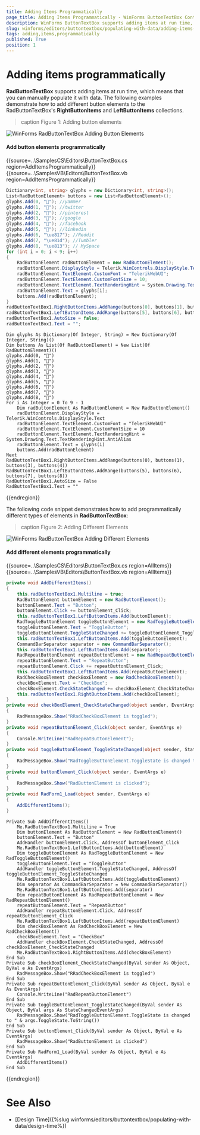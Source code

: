 ```yaml
---
title: Adding Items Programmatically
page_title: Adding Items Programmatically - WinForms ButtonTextBox Control
description: WinForms ButtonTextBox supports adding items at run time, which means that you can manually populate it with data.
slug: winforms/editors/buttontextbox/populating-with-data/adding-items-programmatically
tags: adding,items,programmatically
published: True
position: 1 
---
```


# Adding items programmatically

**RadButtonTextBox** supports adding items at run time, which means that you can manually populate it with data. The following examples demonstrate how to add different button elements to the RadButtonTextBox's **RightButtonItems** and **LeftButtonItems** collections. 


>caption Figure 1: Adding button elements

![WinForms RadButtonTextBox Adding Button Elements](images/buttontextbox-populating-with-data-adding-items-programmatically001.png)

#### Add button elements programmatically 

{{source=..\SamplesCS\Editors\ButtonTextBox.cs region=AddItemsProgrammatically}} 
{{source=..\SamplesVB\Editors\ButtonTextBox.vb region=AddItemsProgrammatically}} 

````C#
Dictionary<int, string> glyphs = new Dictionary<int, string>();
List<RadButtonElement> buttons = new List<RadButtonElement>();
glyphs.Add(0, ""); //yammer 
glyphs.Add(1, ""); //twitter 
glyphs.Add(2, ""); //pinterest 
glyphs.Add(3, ""); //google 
glyphs.Add(4, ""); //facebook 
glyphs.Add(5, ""); //linkedin 
glyphs.Add(6, "\ue817"); //Reddit 
glyphs.Add(7, "\ue81d"); //Tumbler 
glyphs.Add(8, "\ue813"); // MySpace 
for (int i = 0; i < 9; i++)
{
    RadButtonElement radButtonElement = new RadButtonElement();
    radButtonElement.DisplayStyle = Telerik.WinControls.DisplayStyle.Text;
    radButtonElement.TextElement.CustomFont = "TelerikWebUI";
    radButtonElement.TextElement.CustomFontSize = 10;
    radButtonElement.TextElement.TextRenderingHint = System.Drawing.Text.TextRenderingHint.AntiAlias;
    radButtonElement.Text = glyphs[i];
    buttons.Add(radButtonElement);
}
radButtonTextBox1.RightButtonItems.AddRange(buttons[0], buttons[1], buttons[3], buttons[4]);
radButtonTextBox1.LeftButtonItems.AddRange(buttons[5], buttons[6], buttons[7], buttons[8]);
radButtonTextBox1.AutoSize = false;
radButtonTextBox1.Text = "";

````
````VB.NET
Dim glyphs As Dictionary(Of Integer, String) = New Dictionary(Of Integer, String)()
Dim buttons As List(Of RadButtonElement) = New List(Of RadButtonElement)()
glyphs.Add(0, "")
glyphs.Add(1, "")
glyphs.Add(2, "")
glyphs.Add(3, "")
glyphs.Add(4, "")
glyphs.Add(5, "")
glyphs.Add(6, "")
glyphs.Add(7, "")
glyphs.Add(8, "")
For i As Integer = 0 To 9 - 1
    Dim radButtonElement As RadButtonElement = New RadButtonElement()
    radButtonElement.DisplayStyle = Telerik.WinControls.DisplayStyle.Text
    radButtonElement.TextElement.CustomFont = "TelerikWebUI"
    radButtonElement.TextElement.CustomFontSize = 10
    radButtonElement.TextElement.TextRenderingHint = System.Drawing.Text.TextRenderingHint.AntiAlias
    radButtonElement.Text = glyphs(i)
    buttons.Add(radButtonElement)
Next
RadButtonTextBox1.RightButtonItems.AddRange(buttons(0), buttons(1), buttons(3), buttons(4))
RadButtonTextBox1.LeftButtonItems.AddRange(buttons(5), buttons(6), buttons(7), buttons(8))
RadButtonTextBox1.AutoSize = False
RadButtonTextBox1.Text = ""

````

{{endregion}} 

The following code snippet demonstrates how to add programmatically different types of elements in **RadButtonTextBox**:

>caption Figure 2: Adding Different Elements

![WinForms RadButtonTextBox Adding Different Elements](images/buttontextbox-populating-with-data-adding-items-programmatically002.png)

#### Add different elements programmatically 

{{source=..\SamplesCS\Editors\ButtonTextBox.cs region=AllItems}} 
{{source=..\SamplesVB\Editors\ButtonTextBox.vb region=AllItems}} 

````C#
private void AddDifferentItems()
{
    this.radButtonTextBox1.Multiline = true;
    RadButtonElement buttonElement = new RadButtonElement();
    buttonElement.Text = "Button";
    buttonElement.Click += buttonElement_Click;
    this.radButtonTextBox1.LeftButtonItems.Add(buttonElement);
    RadToggleButtonElement toggleButtonElement = new RadToggleButtonElement();
    toggleButtonElement.Text = "ToggleButton";
    toggleButtonElement.ToggleStateChanged += toggleButtonElement_ToggleStateChanged;
    this.radButtonTextBox1.LeftButtonItems.Add(toggleButtonElement);
    CommandBarSeparator separator = new CommandBarSeparator();
    this.radButtonTextBox1.LeftButtonItems.Add(separator);
    RadRepeatButtonElement repeatButtonElement = new RadRepeatButtonElement();
    repeatButtonElement.Text = "RepeatButton";
    repeatButtonElement.Click += repeatButtonElement_Click;
    this.radButtonTextBox1.LeftButtonItems.Add(repeatButtonElement);
    RadCheckBoxElement checkBoxElement = new RadCheckBoxElement();
    checkBoxElement.Text = "CheckBox";
    checkBoxElement.CheckStateChanged += checkBoxElement_CheckStateChanged;
    this.radButtonTextBox1.RightButtonItems.Add(checkBoxElement);
}
private void checkBoxElement_CheckStateChanged(object sender, EventArgs e)
{
    RadMessageBox.Show("RRadCheckBoxElement is toggled");
}
private void repeatButtonElement_Click(object sender, EventArgs e)
{
    Console.WriteLine("RadRepeatButtonElement");
}
private void toggleButtonElement_ToggleStateChanged(object sender, StateChangedEventArgs args)
{
    RadMessageBox.Show("RadToggleButtonElement.ToggleState is changed to " + args.ToggleState.ToString());
}
private void buttonElement_Click(object sender, EventArgs e)
{
    RadMessageBox.Show("RadButtonElement is clicked");
}
private void RadForm1_Load(object sender, EventArgs e)
{
    AddDifferentItems();
}

````
````VB.NET
Private Sub AddDifferentItems()
    Me.RadButtonTextBox1.Multiline = True
    Dim buttonElement As RadButtonElement = New RadButtonElement()
    buttonElement.Text = "Button"
    AddHandler buttonElement.Click, AddressOf buttonElement_Click
    Me.RadButtonTextBox1.LeftButtonItems.Add(buttonElement)
    Dim toggleButtonElement As RadToggleButtonElement = New RadToggleButtonElement()
    toggleButtonElement.Text = "ToggleButton"
    AddHandler toggleButtonElement.ToggleStateChanged, AddressOf toggleButtonElement_ToggleStateChanged
    Me.RadButtonTextBox1.LeftButtonItems.Add(toggleButtonElement)
    Dim separator As CommandBarSeparator = New CommandBarSeparator()
    Me.RadButtonTextBox1.LeftButtonItems.Add(separator)
    Dim repeatButtonElement As RadRepeatButtonElement = New RadRepeatButtonElement()
    repeatButtonElement.Text = "RepeatButton"
    AddHandler repeatButtonElement.Click, AddressOf repeatButtonElement_Click
    Me.RadButtonTextBox1.LeftButtonItems.Add(repeatButtonElement)
    Dim checkBoxElement As RadCheckBoxElement = New RadCheckBoxElement()
    checkBoxElement.Text = "CheckBox"
    AddHandler checkBoxElement.CheckStateChanged, AddressOf checkBoxElement_CheckStateChanged
    Me.RadButtonTextBox1.RightButtonItems.Add(checkBoxElement)
End Sub
Private Sub checkBoxElement_CheckStateChanged(ByVal sender As Object, ByVal e As EventArgs)
    RadMessageBox.Show("RRadCheckBoxElement is toggled")
End Sub
Private Sub repeatButtonElement_Click(ByVal sender As Object, ByVal e As EventArgs)
    Console.WriteLine("RadRepeatButtonElement")
End Sub
Private Sub toggleButtonElement_ToggleStateChanged(ByVal sender As Object, ByVal args As StateChangedEventArgs)
    RadMessageBox.Show("RadToggleButtonElement.ToggleState is changed to " & args.ToggleState.ToString())
End Sub
Private Sub buttonElement_Click(ByVal sender As Object, ByVal e As EventArgs)
    RadMessageBox.Show("RadButtonElement is clicked")
End Sub
Private Sub RadForm1_Load(ByVal sender As Object, ByVal e As EventArgs)
    AddDifferentItems()
End Sub

````

{{endregion}} 

# See Also

* [Design Time]({%slug winforms/editors/buttontextbox/populating-with-data/design-time%})

